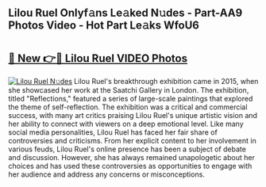 ## Lilou Ruel Onlyf𝚊ns Le𝚊ked N𝚞des - Part-AA9 Photos Video - Hot Part Le𝚊ks WfoU6

# <h2><a href="http://ac28200.deff.icu/?id=Lilou+Ruel">🔗 New 👉🔴 Lilou Ruel VIDEO Photos</a></h2>

[![Lilou Ruel N𝚞des](https://i.imgur.com/rIISA9y.gif)](http://ac28200.deff.icu/?id=Lilou+Ruel)
Lilou Ruel's breakthrough exhibition came in 2015, when she showcased her work at the Saatchi Gallery in London. The exhibition, titled "Reflections," featured a series of large-scale paintings that explored the theme of self-reflection. The exhibition was a critical and commercial success, with many art critics praising Lilou Ruel's unique artistic vision and her ability to connect with viewers on a deep emotional level. Like many social media personalities, Lilou Ruel has faced her fair share of controversies and criticisms. From her explicit content to her involvement in various feuds, Lilou Ruel's online presence has been a subject of debate and discussion. However, she has always remained unapologetic about her choices and has used these controversies as opportunities to engage with her audience and address any concerns or misconceptions.
